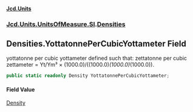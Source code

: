 #### [Jcd.Units](index.md 'index')
### [Jcd.Units.UnitsOfMeasure.SI](Jcd.Units.UnitsOfMeasure.SI.md 'Jcd.Units.UnitsOfMeasure.SI').[Densities](Densities.md 'Jcd.Units.UnitsOfMeasure.SI.Densities')

## Densities.YottatonnePerCubicYottameter Field

yottatonne per cubic yottameter defined such that: zettatonne per cubic zettameter = Yt/Ym³ ×
(1000.0)/((1000.0)*(1000.0)*(1000.0)).

```csharp
public static readonly Density YottatonnePerCubicYottameter;
```

#### Field Value
[Density](Density.md 'Jcd.Units.UnitTypes.Density')